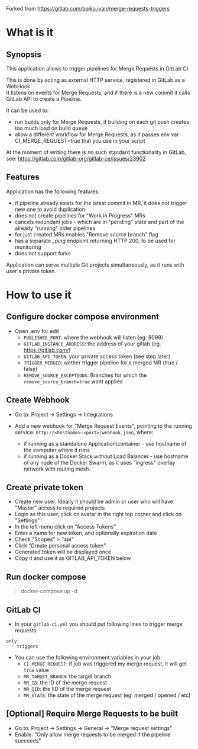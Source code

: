 Forked from https://gitlab.com/boiko.ivan/merge-requests-triggers

# What is it

## Synopsis

This application allows to trigger pipelines for Merge Requests in GitLab CI.

This is done by acting as external HTTP service, registered in GitLab as a WebHook.<br>
It listens on events for Merge Requests, and if there is a new commit it calls GitLab API to create a Pipeline.

It can be used to:
* run builds only for Merge Requests, if building on each git push creates too much load on build queue
* allow a different workflow for Merge Requests, as it passes env var CI_MERGE_REQUEST=true that you use in your script

At the moment of writing there is no such standard functionality in GitLab, see:
https://gitlab.com/gitlab-org/gitlab-ce/issues/23902

## Features

Application has the following features:

* if pipeline already exists for the latest commit in MR, it does not trigger new one to avoid duplication
* does not create pipelines for "Work In Progress" MRs
* cancels redundant jobs - which are in "pending" state and part of the already "running" older pipelines
* for just created MRs enables "Remove source branch" flag
* has a separate *_ping* endpoint returning HTTP 200, to be used for monitoring
* does not support forks

Application can serve multiple Git projects simultaneously, as it runs with user's private token.


# How to use it

## Configure docker compose environment

* Open .env for edit
  * `PUBLISHED_PORT`: where the webhook will listen (eg. 9099)
  * `GITLAB_INSTANCE_ADDRESS`: the address of your gitlab (eg. https://gitlab.com/)
  * `GITLAB_API_TOKEN`: your private access token (see step later)
  * `TRIGGER_MERGED`: wether trigger pipeline for a merged MR (true / false)
  * `REMOVE_SOURCE_EXCEPTIONS`: Branches for which the `remove_source_branch=true` wont applied

## Create Webhook

* Go to: Project -> Settings -> Integrations

* Add a new webhook for "Merge Request Events", pointing to the running service: `http://<hostname>:<port>/webhook.json`, where:
  * if running as a standalone Application\container - use hostname of the computer where it runs
  * if running as a Docker Stack without Load Balancer - use hostname of any node of the Docker Swarm, as it uses "ingress" overlay network with routing mesh.

## Create private token

* Create new user. Ideally it should be admin or user who will have "Master" access to required projects
* Login as this user, click on avatar in the right top corner and click on "Settings"
* In the left menu click on "Access Tokens"
* Enter a name for new token, and optionally expiration date
* Check "Scopes" > "api"
* Click "Create personal access token"
* Generated token will be displayed once
* Copy it and use it as GITLAB_API_TOKEN below

## Run docker compose

> docker-compose up -d

## GitLab CI

* In your `gitlab-ci.yml` you should put following lines to trigger merge requests:
```
only:
  - triggers
```

* You can use the following environment variables in your job:
  * `CI_MERGE_REQUEST`: if job was triggered my merge request, it will get `true` value
  * `MR_TARGET_BRANCH`: the target branch
  * `MR_ID`: the ID of the merge request
  * `MR_IID`: the IID of the merge request
  * `MR_STATE`: the state of the merge request (eg. merged / opened / etc)


## [Optional] Require Merge Requests to be built

* Go to: Project -> Settings -> General -> "Merge request settings"
* Enable: "Only allow merge requests to be merged if the pipeline succeeds"
